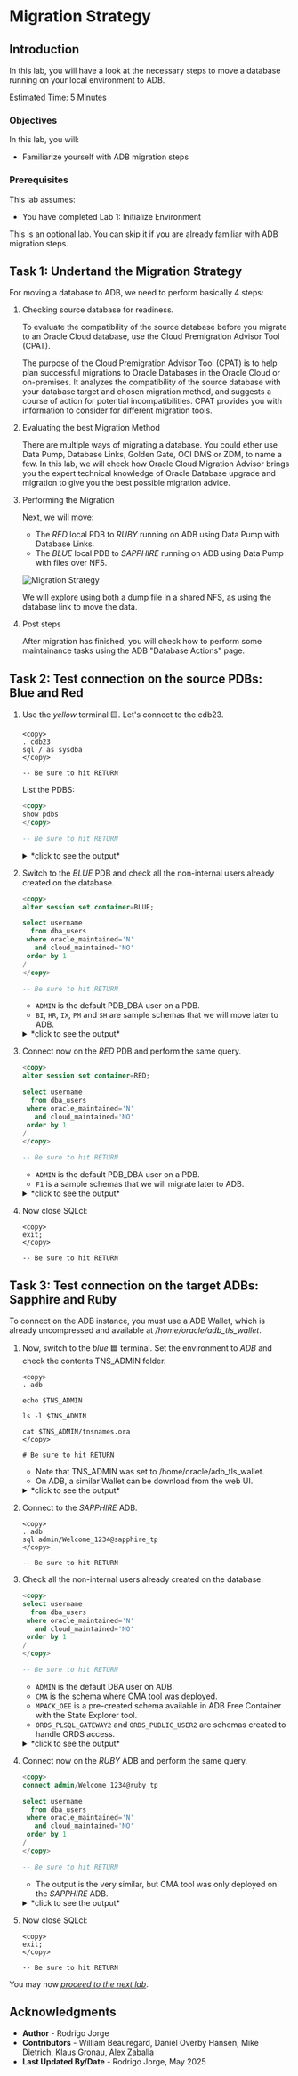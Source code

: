 # Migration Strategy

## Introduction

In this lab, you will have a look at the necessary steps to move a database running on your local environment to ADB.

Estimated Time: 5 Minutes

### Objectives

In this lab, you will:

* Familiarize yourself with ADB migration steps

### Prerequisites

This lab assumes:

* You have completed Lab 1: Initialize Environment

This is an optional lab. You can skip it if you are already familiar with ADB migration steps.

## Task 1: Undertand the Migration Strategy

For moving a database to ADB, we need to perform basically 4 steps:

1. Checking source database for readiness.

    To evaluate the compatibility of the source database before you migrate to an Oracle Cloud database, use the Cloud Premigration Advisor Tool (CPAT).

    The purpose of the Cloud Premigration Advisor Tool (CPAT) is to help plan successful migrations to Oracle Databases in the Oracle Cloud or on-premises. It analyzes the compatibility of the source database with your database target and chosen migration method, and suggests a course of action for potential incompatibilities. CPAT provides you with information to consider for different migration tools.

2. Evaluating the best Migration Method

    There are multiple ways of migrating a database. You could ether use Data Pump, Database Links, Golden Gate, OCI DMS or ZDM, to name a few. In this lab, we will check how Oracle Cloud Migration Advisor brings you the expert technical knowledge of Oracle Database upgrade and migration to give you the best possible migration advice.

3. Performing the Migration

    Next, we will move:

    * The *RED* local PDB to *RUBY* running on ADB using Data Pump with Database Links.
    * The *BLUE* local PDB to *SAPPHIRE* running on ADB using Data Pump with files over NFS.

    ![Migration Strategy](./images/migration.png)

    We will explore using both a dump file in a shared NFS, as using the database link to move the data.

4. Post steps

    After migration has finished, you will check how to perform some maintainance tasks using the ADB "Database Actions" page.

## Task 2: Test connection on the source PDBs: Blue and Red

1. Use the *yellow* terminal 🟨. Let's connect to the cdb23.

    ``` shell
    <copy>
    . cdb23
    sql / as sysdba
    </copy>

    -- Be sure to hit RETURN
    ```

    List the PDBS:

    ``` sql
    <copy>
    show pdbs
    </copy>

    -- Be sure to hit RETURN
    ```

    <details>
    <summary>*click to see the output*</summary>

    ``` text
    SQL> show pdbs

        CON_ID CON_NAME                       OPEN MODE  RESTRICTED
    ---------- ------------------------------ ---------- ----------
             2 PDB$SEED                       READ ONLY  NO
             3 RED                            READ WRITE NO
             4 BLUE                           READ WRITE NO
             5 GREEN                          MOUNTED
    ```

    </details>

2. Switch to the *BLUE* PDB and check all the non-internal users already created on the database.

    ``` sql
    <copy>
    alter session set container=BLUE;

    select username
      from dba_users
     where oracle_maintained='N'
       and cloud_maintained='NO'
     order by 1
    /
    </copy>

    -- Be sure to hit RETURN
    ```

    * `ADMIN` is the default PDB_DBA user on a PDB.
    * `BI`, `HR`, `IX`, `PM` and `SH` are sample schemas that we will move later to ADB.

    <details>
    <summary>*click to see the output*</summary>

    ``` text
    USERNAME
    --------------------------------------------------------------------------------
    ADMIN
    BI
    HR
    IX
    PM
    SH
    ```

    </details>

3. Connect now on the *RED* PDB and perform the same query.

    ``` sql
    <copy>
    alter session set container=RED;

    select username
      from dba_users
     where oracle_maintained='N'
       and cloud_maintained='NO'
     order by 1
    /
    </copy>

    -- Be sure to hit RETURN
    ```

    * `ADMIN` is the default PDB_DBA user on a PDB.
    * `F1` is a sample schemas that we will migrate later to ADB.

    <details>
    <summary>*click to see the output*</summary>

    ``` text
    USERNAME
    --------------------------------------------------------------------------------
    ADMIN
    F1
    ```

    </details>

4. Now close SQLcl:

    ``` shell
    <copy>
    exit;
    </copy>

    -- Be sure to hit RETURN
    ```

## Task 3: Test connection on the target ADBs: Sapphire and Ruby

To connect on the ADB instance, you must use a ADB Wallet, which is already uncompressed and available at */home/oracle/adb\_tls\_wallet*.

1. Now, switch to the *blue* 🟦 terminal. Set the environment to *ADB* and check the contents TNS\_ADMIN folder.

    ``` shell
    <copy>
    . adb

    echo $TNS_ADMIN

    ls -l $TNS_ADMIN

    cat $TNS_ADMIN/tnsnames.ora
    </copy>

    # Be sure to hit RETURN
    ```

    * Note that TNS\_ADMIN was set to /home/oracle/adb\_tls\_wallet.
    * On ADB, a similar Wallet can be download from the web UI.

    <details>
    <summary>*click to see the output*</summary>

    ``` text
    [ADB:oracle@holserv1:~]$ echo $TNS_ADMIN
    /home/oracle/adb_tls_wallet
    [ADB:oracle@holserv1:~]$ ls -l $TNS_ADMIN
    total 48
    -rw-------. 1 oracle oinstall  996 Jun 18 13:49 adb_container.cert
    -rw-------. 1 oracle oinstall 3899 Jun 18 13:49 cwallet.sso
    -rw-------. 1 oracle oinstall    0 Jun 18 13:49 cwallet.sso.lck
    -rw-------. 1 oracle oinstall 3854 Jun 18 13:49 ewallet.p12
    -rw-------. 1 oracle oinstall    0 Jun 18 13:49 ewallet.p12.lck
    -rw-r--r--. 1 oracle oinstall 2874 Jun 18 13:49 ewallet.pem
    -rw-------. 1 oracle oinstall 2045 Jun 18 13:49 keystore.jks
    -rw-r--r--. 1 oracle oinstall  692 Jun 18 13:49 ojdbc.properties
    -rw-r--r--. 1 oracle oinstall   34 Jun 18 13:49 README
    -rw-r--r--. 1 oracle oinstall   98 Jun 18 13:49 sqlnet.ora
    -rw-r--r--. 1 oracle oinstall 5823 Jun 18 14:16 tnsnames.ora
    -rw-r--r--. 1 oracle oinstall 2651 Jun 18 13:57 tnsnames_ruby.ora
    -rw-------. 1 oracle oinstall 2128 Jun 18 13:51 truststore.jks
    [ADB:oracle@holserv1:~]$ cat $TNS_ADMIN/tnsnames.ora
    sapphire_medium = (description=(retry_count=0)(retry_delay=3)
                     (address=(protocol=tcps)(port=1523)(host=holserv1.livelabs.oraclevcn.com))
                     (connect_data=(service_name=sapphire_medium.adb.oraclecloud.com))(security=(SSL_SERVER_DN_MATCH=TRUE)    (SSL_SERVER_CERT_DN="CN=93ced68f921a")))

    sapphire_high = (description=(retry_count=0)(retry_delay=3)
                     (address=(protocol=tcps)(port=1523)(host=holserv1.livelabs.oraclevcn.com))
                     (connect_data=(service_name=sapphire_high.adb.oraclecloud.com))(security=(SSL_SERVER_DN_MATCH=TRUE)    (SSL_SERVER_CERT_DN="CN=93ced68f921a")))

    sapphire_low = (description=(retry_count=0)(retry_delay=3)
                     (address=(protocol=tcps)(port=1523)(host=holserv1.livelabs.oraclevcn.com))
                     (connect_data=(service_name=sapphire_low.adb.oraclecloud.com))(security=(SSL_SERVER_DN_MATCH=TRUE)    (SSL_SERVER_CERT_DN="CN=93ced68f921a")))

    sapphire_tp = (description=(retry_count=0)(retry_delay=3)
                (address=(protocol=tcps)(port=1523)(host=holserv1.livelabs.oraclevcn.com))
                (connect_data=(service_name=sapphire_tp.adb.oraclecloud.com))(security=(SSL_SERVER_DN_MATCH=TRUE)    (SSL_SERVER_CERT_DN="CN=93ced68f921a")))

    sapphire_tpurgent = (description=(retry_count=0)(retry_delay=3)
                       (address=(protocol=tcps)(port=1523)(host=holserv1.livelabs.oraclevcn.com))
                       (connect_data=(service_name=sapphire_tpurgent.adb.oraclecloud.com))(security=(SSL_SERVER_DN_MATCH=TRUE)    (SSL_SERVER_CERT_DN="CN=93ced68f921a")))

    sapphire_medium_tls = (description=(retry_count=0)(retry_delay=3)
                        (address=(protocol=tcps)(port=1523)(host=holserv1.livelabs.oraclevcn.com))
                        (connect_data=(service_name=sapphire_medium.adb.oraclecloud.com))(security=(ssl_server_dn_match=no)))

    sapphire_high_tls = (description=(retry_count=0)(retry_delay=3)
                        (address=(protocol=tcps)(port=1523)(host=holserv1.livelabs.oraclevcn.com))
                        (connect_data=(service_name=sapphire_high.adb.oraclecloud.com))(security=(ssl_server_dn_match=no)))

    sapphire_low_tls = (description=(retry_count=0)(retry_delay=3)
                        (address=(protocol=tcps)(port=1523)(host=holserv1.livelabs.oraclevcn.com))
                        (connect_data=(service_name=sapphire_low.adb.oraclecloud.com))(security=(ssl_server_dn_match=no)))

    sapphire_tp_tls = (description=(retry_count=0)(retry_delay=3)
                    (address=(protocol=tcps)(port=1523)(host=holserv1.livelabs.oraclevcn.com))
                    (connect_data=(service_name=sapphire_tp.adb.oraclecloud.com))(security=(ssl_server_dn_match=no)))

    sapphire_tpurgent_tls = (description=(retry_count=0)(retry_delay=3)
                          (address=(protocol=tcps)(port=1523)(host=holserv1.livelabs.oraclevcn.com))
                          (connect_data=(service_name=sapphire_tpurgent.adb.oraclecloud.com))(security=(ssl_server_dn_match=no)))

    ruby_medium = (description=(retry_count=0)(retry_delay=3)
                     (address=(protocol=tcps)(port=1523)(host=holserv1.livelabs.oraclevcn.com))
                     (connect_data=(service_name=ruby_medium.adb.oraclecloud.com))(security=(SSL_SERVER_DN_MATCH=TRUE)    (SSL_SERVER_CERT_DN="CN=93ced68f921a")))

    ruby_high = (description=(retry_count=0)(retry_delay=3)
                     (address=(protocol=tcps)(port=1523)(host=holserv1.livelabs.oraclevcn.com))
                     (connect_data=(service_name=ruby_high.adb.oraclecloud.com))(security=(SSL_SERVER_DN_MATCH=TRUE)    (SSL_SERVER_CERT_DN="CN=93ced68f921a")))

    ruby_low = (description=(retry_count=0)(retry_delay=3)
                     (address=(protocol=tcps)(port=1523)(host=holserv1.livelabs.oraclevcn.com))
                     (connect_data=(service_name=ruby_low.adb.oraclecloud.com))(security=(SSL_SERVER_DN_MATCH=TRUE)    (SSL_SERVER_CERT_DN="CN=93ced68f921a")))

    ruby_tp = (description=(retry_count=0)(retry_delay=3)
                (address=(protocol=tcps)(port=1523)(host=holserv1.livelabs.oraclevcn.com))
                (connect_data=(service_name=ruby_tp.adb.oraclecloud.com))(security=(SSL_SERVER_DN_MATCH=TRUE)    (SSL_SERVER_CERT_DN="CN=93ced68f921a")))

    ruby_tpurgent = (description=(retry_count=0)(retry_delay=3)
                       (address=(protocol=tcps)(port=1523)(host=holserv1.livelabs.oraclevcn.com))
                       (connect_data=(service_name=ruby_tpurgent.adb.oraclecloud.com))(security=(SSL_SERVER_DN_MATCH=TRUE)    (SSL_SERVER_CERT_DN="CN=93ced68f921a")))

    ruby_medium_tls = (description=(retry_count=0)(retry_delay=3)
                        (address=(protocol=tcps)(port=1523)(host=holserv1.livelabs.oraclevcn.com))
                        (connect_data=(service_name=ruby_medium.adb.oraclecloud.com))(security=(ssl_server_dn_match=no)))

    ruby_high_tls = (description=(retry_count=0)(retry_delay=3)
                        (address=(protocol=tcps)(port=1523)(host=holserv1.livelabs.oraclevcn.com))
                        (connect_data=(service_name=ruby_high.adb.oraclecloud.com))(security=(ssl_server_dn_match=no)))

    ruby_low_tls = (description=(retry_count=0)(retry_delay=3)
                        (address=(protocol=tcps)(port=1523)(host=holserv1.livelabs.oraclevcn.com))
                        (connect_data=(service_name=ruby_low.adb.oraclecloud.com))(security=(ssl_server_dn_match=no)))

    ruby_tp_tls = (description=(retry_count=0)(retry_delay=3)
                    (address=(protocol=tcps)(port=1523)(host=holserv1.livelabs.oraclevcn.com))
                    (connect_data=(service_name=ruby_tp.adb.oraclecloud.com))(security=(ssl_server_dn_match=no)))

    ruby_tpurgent_tls = (description=(retry_count=0)(retry_delay=3)
                          (address=(protocol=tcps)(port=1523)(host=holserv1.livelabs.oraclevcn.com))
                          (connect_data=(service_name=ruby_tpurgent.adb.oraclecloud.com))(security=(ssl_server_dn_match=no)))
    ```

    </details>

2. Connect to the *SAPPHIRE* ADB.

    ``` shell
    <copy>
    . adb
    sql admin/Welcome_1234@sapphire_tp
    </copy>

    -- Be sure to hit RETURN
    ```

3. Check all the non-internal users already created on the database.

    ``` sql
    <copy>
    select username
      from dba_users
     where oracle_maintained='N'
       and cloud_maintained='NO'
     order by 1
    /
    </copy>

    -- Be sure to hit RETURN
    ```

    * `ADMIN` is the default DBA user on ADB.
    * `CMA` is the schema where CMA tool was deployed.
    * `MPACK_OEE` is a pre-created schema available in ADB Free Container with the State Explorer tool.
    * `ORDS_PLSQL_GATEWAY2` and `ORDS_PUBLIC_USER2` are schemas created to handle ORDS access.

    <details>
    <summary>*click to see the output*</summary>

    ``` text
    USERNAME
    --------------------------------------------------------------------------------
    ADMIN
    CMA
    MPACK_OEE
    ORDS_PLSQL_GATEWAY2
    ORDS_PUBLIC_USER2
    ```

    </details>

4. Connect now on the *RUBY* ADB and perform the same query.

    ``` sql
    <copy>
    connect admin/Welcome_1234@ruby_tp

    select username
      from dba_users
     where oracle_maintained='N'
       and cloud_maintained='NO'
     order by 1
    /
    </copy>

    -- Be sure to hit RETURN
    ```

    * The output is the very similar, but CMA tool was only deployed on the *SAPPHIRE* ADB.

    <details>
    <summary>*click to see the output*</summary>

    ``` text
    USERNAME
    --------------------------------------------------------------------------------
    ADMIN
    MPACK_OEE
    ORDS_PLSQL_GATEWAY2
    ORDS_PUBLIC_USER2
    ```

    </details>

5. Now close SQLcl:

    ``` shell
    <copy>
    exit;
    </copy>

    -- Be sure to hit RETURN
    ```

You may now [*proceed to the next lab*](#next).

## Acknowledgments

* **Author** - Rodrigo Jorge
* **Contributors** - William Beauregard, Daniel Overby Hansen, Mike Dietrich, Klaus Gronau, Alex Zaballa
* **Last Updated By/Date** - Rodrigo Jorge, May 2025
